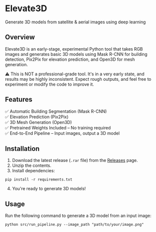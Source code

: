# Elevate3D

Generate 3D models from satellite & aerial images using deep learning

## Overview

Elevate3D is an early-stage, experimental Python tool that takes RGB images and generates basic 3D models using Mask R-CNN for building detection, Pix2Pix for elevation prediction, and Open3D for mesh generation.

⚠ This is NOT a professional-grade tool. It's in a very early state, and results may be highly inconsistent. Expect rough outputs, and feel free to experiment or modify the code to improve it.

## Features

✅ Automatic Building Segmentation (Mask R-CNN)\
✅ Elevation Prediction (Pix2Pix)\
✅ 3D Mesh Generation (Open3D)\
✅ Pretrained Weights Included – No training required\
✅ End-to-End Pipeline – Input images, output a 3D model

## Installation

1. Download the latest release (`.rar` file) from the [Releases](https://github.com/krdgomer/Elevate3D/releases) page.
2. Unzip the contents.
3. Install dependencies:
   
```
pip install -r requirements.txt
```

4. You're ready to generate 3D models!

## Usage

Run the following command to generate a 3D model from an input image:

```
python src/run_pipeline.py --image_path "path/to/your/image.png"
```
